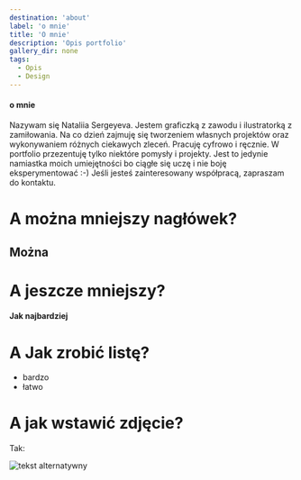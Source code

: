 ```yaml
---
destination: 'about'
label: 'o mnie'
title: 'O mnie'
description: 'Opis portfolio'
gallery_dir: none
tags:
  - Opis
  - Design
---
```


#### o mnie

Nazywam się Nataliia Sergeyeva. Jestem graficzką z zawodu i ilustratorką z zamiłowania. 
Na co dzień zajmuję się tworzeniem własnych projektów oraz wykonywaniem różnych ciekawych zleceń. Pracuję cyfrowo i ręcznie.
W portfolio przezentuję tylko niektóre pomysły i projekty. Jest to jedynie namiastka moich umiejętności bo ciągłe się uczę i nie boję eksperymentować :-)
Jeśli jesteś zainteresowany współpracą, zapraszam do kontaktu.


# A można mniejszy nagłówek?
## Można

# A jeszcze mniejszy? 
#### Jak najbardziej

# A Jak zrobić listę?

- bardzo
- łatwo 

# A jak wstawić zdjęcie?

Tak:

![tekst alternatywny](/illustrations/1.jpg)
